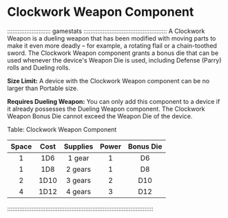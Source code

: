 # Clockwork Weapon Component

::::::::::::::::::::::::: gamestats ::::::::::::::::::::::::::::::::::::::::::::::::
A Clockwork Weapon is a dueling weapon that has been modified with moving
parts to make it even more deadly – for example, a rotating flail or a
chain-toothed sword. The Clockwork Weapon component grants a bonus die
that can be used whenever the device's Weapon Die is used, including
Defense (Parry) rolls and Dueling rolls.

**Size Limit:** A device with the Clockwork Weapon component can be no larger
than Portable size.

**Requires Dueling Weapon:** You can only add this component to a
device if it already possesses the Dueling Weapon component. The
Clockwork Weapon Bonus Die cannot exceed the Weapon Die of the device.

Table: Clockwork Weapon Component

| Space | Cost  | Supplies | Power | Bonus Die  |
| :---: | :---: | :------: | :---: | :--------: |
| 1     | 1D6   | 1 gear   | 1     | D6         |
| 1     | 1D8   | 2 gears  | 1     | D8         |
| 2     | 1D10  | 3 gears  | 2     | D10        |
| 4     | 1D12  | 4 gears  | 3     | D12        |
::::::::::::::::::::::::::::::::::::::::::::::::::::::::::::::::::::::::::::::::::::
